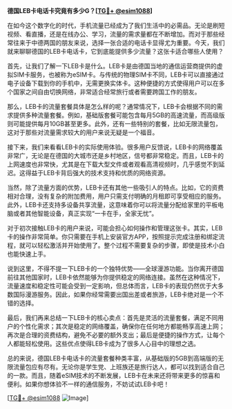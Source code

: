 **德国LEB卡电话卡究竟有多少G？[[TG💪+ @esim1088](https://t.me/s/esim1088)]**

在如今这个数字化的时代，手机流量已经成为了我们生活中的必需品。无论是刷短视频、看直播，还是在线办公、学习，流量的需求量都在不断增加。而对于那些经常往来于中德两国的朋友来说，选择一张合适的电话卡显得尤为重要。今天，我们就来聊聊德国的LEB卡电话卡，它到底能提供多少流量？这张卡适合哪些人使用？

首先，让我们了解一下LEB卡是什么。LEB卡是由德国当地的通信运营商提供的虚拟SIM卡服务，也被称为eSIM卡。与传统的物理SIM卡不同，LEB卡可以直接通过电子设备下载到你的手机中，无需更换实体卡。这种便捷的方式使得用户可以在多个国家之间自由切换网络，非常适合经常旅行或者需要跨国工作的朋友。

那么，LEB卡的流量套餐具体是怎么样的呢？通常情况下，LEB卡会根据不同的需求提供多种流量套餐。例如，基础版套餐可能包含每月5GB的高速流量，而高级版则可能提供每月10GB甚至更多。此外，还有一些特别的套餐，比如无限流量包，这对于那些对流量需求较大的用户来说无疑是一个福音。

接下来，我们来看看LEB卡的实际使用体验。很多用户反馈说，LEB卡的网络覆盖非常广，无论是在德国的大城市还是乡村地区，信号都非常稳定。而且，LEB卡的上网速度也非常快，尤其是在下载大型文件或者观看高清视频时，几乎感觉不到延迟。这得益于LEB卡背后强大的技术支持和优质的网络资源。

当然，除了流量方面的优势，LEB卡还有其他一些吸引人的特点。比如，它的资费相对合理，没有复杂的附加费用，用户只需支付明确的月租即可享受相应的服务。此外，LEB卡还支持多设备共享流量，这意味着你可以将流量分配给家里的平板电脑或者其他智能设备，真正实现“一卡在手，全家无忧”。

对于初次接触LEB卡的用户来说，可能会担心如何操作和管理这张卡。其实，LEB卡的操作非常简单。你只需要在手机上安装官方APP，按照提示完成注册和绑定流程，就可以轻松激活并开始使用了。整个过程不需要复杂的步骤，即使是技术小白也能快速上手。

说到这里，不得不提一下LEB卡的一个独特优势——全球漫游功能。当你离开德国前往其他国家时，LEB卡依然能够为你提供稳定的网络连接。虽然在这种情况下，流量速度和稳定性可能会受到一定影响，但总体而言，LEB卡的表现仍然优于大多数国际漫游服务。因此，如果你经常需要出国出差或者旅游，LEB卡绝对是一个不错的选择。

最后，我们再来总结一下LEB卡的核心卖点：首先是灵活的流量套餐，满足不同用户的个性化需求；其次是稳定的网络覆盖，确保你在任何地方都能畅享高速上网；再次是合理的资费结构，避免不必要的额外支出；最后是便捷的操作方式，让每个人都能轻松使用。这些优点使得LEB卡成为了很多人心目中的理想之选。

总的来说，德国LEB卡电话卡的流量套餐种类丰富，从基础版的5GB到高端版的无限流量包应有尽有。无论你是学生党、上班族还是旅行达人，都可以找到适合自己的一款。而且，随着eSIM技术的不断发展，LEB卡在未来还将带来更多的惊喜和便利。如果你想体验不一样的通信服务，不妨试试LEB卡吧！

[[TG💪+ @esim1088](https://t.me/s/esim1088) ![Image](https://i.postimg.cc/4NQfJmqS/Snipaste-2025-05-13-00-14-12.png)]